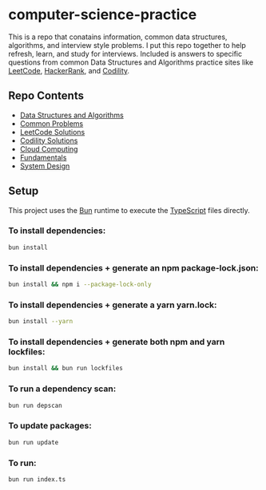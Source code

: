 # computer-science-practice

This is a repo that conatains information, common data structures, algorithms, and interview style problems. I put this repo together to help refresh, learn, and study for interviews. Included is answers to specific questions from common Data Structures and Algorithms practice sites like [LeetCode](./src/leetcode/), [HackerRank](./src/hackerrank/), and [Codility](./src/codility/).

## Repo Contents

- [Data Structures and Algorithms](./src/dataStructuresAlgorithms/)
- [Common Problems](./src/problems/)
- [LeetCode Solutions](./src/leetcode/)
- [Codility Solutions](./src/codility/)
- [Cloud Computing](./src/cloud/)
- [Fundamentals](./src/fundamentals/)
- [System Design](./src/systems-design/)

## Setup

This project uses the [Bun](https://bun.sh/) runtime to execute the [TypeScript](https://www.typescriptlang.org/) files directly.

### To install dependencies:

```bash
bun install
```

### To install dependencies + generate an npm package-lock.json:

```bash
bun install && npm i --package-lock-only
```

### To install dependencies + generate a yarn yarn.lock:

```bash
bun install --yarn
```

### To install dependencies + generate both npm and yarn lockfiles:
```bash
bun install && bun run lockfiles
```

### To run a dependency scan:
```bash
bun run depscan
```

### To update packages:
```bash
bun run update
```

### To run:

```bash
bun run index.ts
```